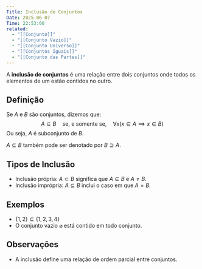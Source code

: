```yaml
---
Title: Inclusão de Conjuntos
Date: 2025-06-07
Time: 22:53:00
related:
  - "[[Conjunto]]"
  - "[[Conjunto Vazio]]"
  - "[[Conjunto Universo]]"
  - "[[Conjuntos Iguais]]"
  - "[[Conjunto das Partes]]"
---
```


A **inclusão de conjuntos** é uma relação entre dois conjuntos onde todos os elementos de um estão contidos no outro.

## Definição

Se $A$ e $B$ são conjuntos, dizemos que:
$$
A \subseteq B \quad \text{se, e somente se,} \quad \forall x (x \in A \implies x \in B)
$$
Ou seja, $A$ é subconjunto de $B$.

$A \subseteq B$ também pode ser denotado por $B \supseteq A$.

## Tipos de Inclusão

- Inclusão própria: $A \subset B$ significa que $A \subseteq B$ e $A \neq B$.
- Inclusão imprópria: $A \subseteq B$ inclui o caso em que $A = B$.

## Exemplos

- $\{1,2\} \subseteq \{1,2,3,4\}$
- O conjunto vazio $\varnothing$ está contido em todo conjunto.

## Observações

- A inclusão define uma relação de ordem parcial entre conjuntos.
